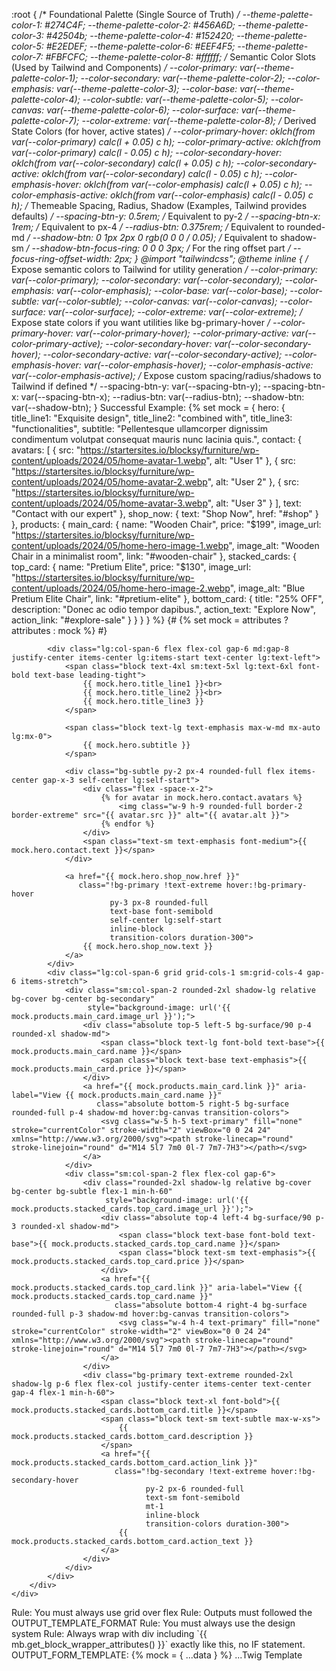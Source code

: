 :root {
  /* Foundational Palette (Single Source of Truth) */
  --theme-palette-color-1: #274C4F;
  --theme-palette-color-2: #456A6D;
  --theme-palette-color-3: #42504b;
  --theme-palette-color-4: #152420;
  --theme-palette-color-5: #E2EDEF;
  --theme-palette-color-6: #EEF4F5;
  --theme-palette-color-7: #FBFCFC;
  --theme-palette-color-8: #ffffff;
  /* Semantic Color Slots (Used by Tailwind and Components) */
  --color-primary: var(--theme-palette-color-1);
  --color-secondary: var(--theme-palette-color-2);
  --color-emphasis: var(--theme-palette-color-3);
  --color-base: var(--theme-palette-color-4);
  --color-subtle: var(--theme-palette-color-5);
  --color-canvas: var(--theme-palette-color-6);
  --color-surface: var(--theme-palette-color-7);
  --color-extreme: var(--theme-palette-color-8);
  /* Derived State Colors (for hover, active states) */
  --color-primary-hover: oklch(from var(--color-primary) calc(l + 0.05) c h);
  --color-primary-active: oklch(from var(--color-primary) calc(l - 0.05) c h);
  --color-secondary-hover: oklch(from var(--color-secondary) calc(l + 0.05) c h);
  --color-secondary-active: oklch(from var(--color-secondary) calc(l - 0.05) c h);
  --color-emphasis-hover: oklch(from var(--color-emphasis) calc(l + 0.05) c h);
  --color-emphasis-active: oklch(from var(--color-emphasis) calc(l - 0.05) c h);
  /* Themeable Spacing, Radius, Shadow (Examples, Tailwind provides defaults) */
  --spacing-btn-y: 0.5rem;  /* Equivalent to py-2 */
  --spacing-btn-x: 1rem;   /* Equivalent to px-4 */
  --radius-btn: 0.375rem; /* Equivalent to rounded-md */
  --shadow-btn: 0 1px 2px 0 rgb(0 0 0 / 0.05); /* Equivalent to shadow-sm */
  --shadow-btn-focus-ring: 0 0 0 3px; /* For the ring offset part */
  --focus-ring-offset-width: 2px;
}
@import "tailwindcss";
@theme inline {
  /* Expose semantic colors to Tailwind for utility generation */
  --color-primary: var(--color-primary);
  --color-secondary: var(--color-secondary);
  --color-emphasis: var(--color-emphasis);
  --color-base: var(--color-base);
  --color-subtle: var(--color-subtle);
  --color-canvas: var(--color-canvas);
  --color-surface: var(--color-surface);
  --color-extreme: var(--color-extreme);
  /* Expose state colors if you want utilities like bg-primary-hover */
  --color-primary-hover: var(--color-primary-hover);
  --color-primary-active: var(--color-primary-active);
  --color-secondary-hover: var(--color-secondary-hover);
  --color-secondary-active: var(--color-secondary-active);
  --color-emphasis-hover: var(--color-emphasis-hover);
  --color-emphasis-active: var(--color-emphasis-active);
  /* Expose custom spacing/radius/shadows to Tailwind if defined */
  --spacing-btn-y: var(--spacing-btn-y);
  --spacing-btn-x: var(--spacing-btn-x);
  --radius-btn: var(--radius-btn);
  --shadow-btn: var(--shadow-btn);
}
Successful Example: 
{% set mock = {
    hero: {
        title_line1: "Exquisite design",
        title_line2: "combined with",
        title_line3: "functionalities",
        subtitle: "Pellentesque ullamcorper dignissim condimentum volutpat consequat mauris nunc lacinia quis.",
        contact: {
            avatars: [
                { src: "https://startersites.io/blocksy/furniture/wp-content/uploads/2024/05/home-avatar-1.webp", alt: "User 1" },
                { src: "https://startersites.io/blocksy/furniture/wp-content/uploads/2024/05/home-avatar-2.webp", alt: "User 2" },
                { src: "https://startersites.io/blocksy/furniture/wp-content/uploads/2024/05/home-avatar-3.webp", alt: "User 3" }
            ],
            text: "Contact with our expert"
        },
        shop_now: {
            text: "Shop Now",
            href: "#shop"
        }
    },
    products: {
        main_card: {
            name: "Wooden Chair",
            price: "$199",
            image_url: "https://startersites.io/blocksy/furniture/wp-content/uploads/2024/05/home-hero-image-1.webp",
            image_alt: "Wooden Chair in a minimalist room",
            link: "#wooden-chair"
        },
        stacked_cards: {
            top_card: {
                name: "Pretium Elite",
                price: "$130",
                image_url: "https://startersites.io/blocksy/furniture/wp-content/uploads/2024/05/home-hero-image-2.webp",
                image_alt: "Blue Pretium Elite Chair",
                link: "#pretium-elite"
            },
            bottom_card: {
                title: "25% OFF",
                description: "Donec ac odio tempor dapibus.",
                action_text: "Explore Now",
                action_link: "#explore-sale"
            }
        }
    }
} %}
{# {% set mock = attributes ? attributes : mock %} #}
<div {{ mb.get_block_wrapper_attributes() }}>
    <div class="bg-canvas rounded-3xl shadow-lg mx-auto px-4 sm:px-12 lg:px-36 py-12 sm:py-16 lg:py-24">
        <div class="grid grid-cols-1 lg:grid-cols-12 lg:gap-x-12 gap-y-10 lg:gap-y-0">
            
            <div class="lg:col-span-6 flex flex-col gap-6 md:gap-8 justify-center items-center lg:items-start text-center lg:text-left">
                <span class="block text-4xl sm:text-5xl lg:text-6xl font-bold text-base leading-tight">
                    {{ mock.hero.title_line1 }}<br>
                    {{ mock.hero.title_line2 }}<br>
                    {{ mock.hero.title_line3 }}
                </span>
                
                <span class="block text-lg text-emphasis max-w-md mx-auto lg:mx-0">
                    {{ mock.hero.subtitle }}
                </span>
                
                <div class="bg-subtle py-2 px-4 rounded-full flex items-center gap-x-3 self-center lg:self-start">
                    <div class="flex -space-x-2">
                        {% for avatar in mock.hero.contact.avatars %}
                            <img class="w-9 h-9 rounded-full border-2 border-extreme" src="{{ avatar.src }}" alt="{{ avatar.alt }}">
                        {% endfor %}
                    </div>
                    <span class="text-sm text-emphasis font-medium">{{ mock.hero.contact.text }}</span>
                </div>
                
                <a href="{{ mock.hero.shop_now.href }}"
                   class="!bg-primary !text-extreme hover:!bg-primary-hover 
                          py-3 px-8 rounded-full 
                          text-base font-semibold 
                          self-center lg:self-start 
                          inline-block
                          transition-colors duration-300">
                    {{ mock.hero.shop_now.text }}
                </a>
            </div>
            <div class="lg:col-span-6 grid grid-cols-1 sm:grid-cols-4 gap-6 items-stretch">
                <div class="sm:col-span-2 rounded-2xl shadow-lg relative bg-cover bg-center bg-secondary" 
                     style="background-image: url('{{ mock.products.main_card.image_url }}');">
                    <div class="absolute top-5 left-5 bg-surface/90 p-4 rounded-xl shadow-md">
                        <span class="block text-lg font-bold text-base">{{ mock.products.main_card.name }}</span>
                        <span class="block text-base text-emphasis">{{ mock.products.main_card.price }}</span>
                    </div>
                    <a href="{{ mock.products.main_card.link }}" aria-label="View {{ mock.products.main_card.name }}"
                       class="absolute bottom-5 right-5 bg-surface rounded-full p-4 shadow-md hover:bg-canvas transition-colors">
                        <svg class="w-5 h-5 text-primary" fill="none" stroke="currentColor" stroke-width="2" viewBox="0 0 24 24" xmlns="http://www.w3.org/2000/svg"><path stroke-linecap="round" stroke-linejoin="round" d="M14 5l7 7m0 0l-7 7m7-7H3"></path></svg>
                    </a>
                </div>
                <div class="sm:col-span-2 flex flex-col gap-6">
                    <div class="rounded-2xl shadow-lg relative bg-cover bg-center bg-subtle flex-1 min-h-60" 
                         style="background-image: url('{{ mock.products.stacked_cards.top_card.image_url }}');">
                        <div class="absolute top-4 left-4 bg-surface/90 p-3 rounded-xl shadow-md">
                            <span class="block text-base font-bold text-base">{{ mock.products.stacked_cards.top_card.name }}</span>
                            <span class="block text-sm text-emphasis">{{ mock.products.stacked_cards.top_card.price }}</span>
                        </div>
                        <a href="{{ mock.products.stacked_cards.top_card.link }}" aria-label="View {{ mock.products.stacked_cards.top_card.name }}"
                           class="absolute bottom-4 right-4 bg-surface rounded-full p-3 shadow-md hover:bg-canvas transition-colors">
                            <svg class="w-4 h-4 text-primary" fill="none" stroke="currentColor" stroke-width="2" viewBox="0 0 24 24" xmlns="http://www.w3.org/2000/svg"><path stroke-linecap="round" stroke-linejoin="round" d="M14 5l7 7m0 0l-7 7m7-7H3"></path></svg>
                        </a>
                    </div>
                    <div class="bg-primary text-extreme rounded-2xl shadow-lg p-6 flex flex-col justify-center items-center text-center gap-4 flex-1 min-h-60">
                        <span class="block text-xl font-bold">{{ mock.products.stacked_cards.bottom_card.title }}</span>
                        <span class="block text-sm text-subtle max-w-xs">
                            {{ mock.products.stacked_cards.bottom_card.description }}
                        </span>
                        <a href="{{ mock.products.stacked_cards.bottom_card.action_link }}"
                           class="!bg-secondary !text-extreme hover:!bg-secondary-hover
                                  py-2 px-6 rounded-full 
                                  text-sm font-semibold 
                                  mt-1 
                                  inline-block
                                  transition-colors duration-300">
                            {{ mock.products.stacked_cards.bottom_card.action_text }}
                        </a>
                    </div>
                </div>
            </div>
        </div>
    </div>
</div>
Rule: You must always use grid over flex
Rule: Outputs must followed the OUTPUT_TEMPLATE_FORMAT
Rule: You must always use the design system
Rule: Always wrap with div including `{{ mb.get_block_wrapper_attributes()  }}` exactly like this, no IF statement.
OUTPUT_FORM_TEMPLATE: 
{% mock = { ...data } %} 
...Twig Template
